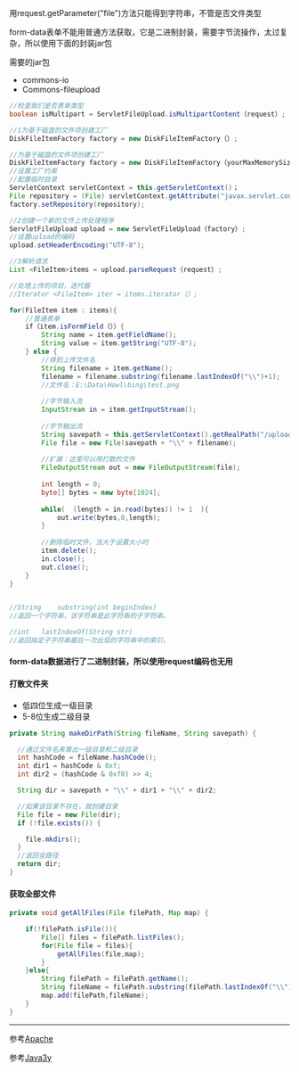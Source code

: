 用request.getParameter("file")方法只能得到字符串，不管是否文件类型

form-data表单不能用普通方法获取，它是二进制封装，需要字节流操作，太过复杂，所以使用下面的封装jar包



需要的jar包

* commons-io
* Commons-fileupload



```java
//检查我们是否表单类型
boolean isMultipart = ServletFileUpload.isMultipartContent（request）;
```

```java
//1为基于磁盘的文件项创建工厂
DiskFileItemFactory factory = new DiskFileItemFactory（）;

//为基于磁盘的文件项创建工厂
DiskFileItemFactory factory = new DiskFileItemFactory（yourMaxMemorySize，yourTempDirectory）;
//设置工厂约束
//配置临时目录
ServletContext servletContext = this.getServletContext()；
File repository = (File) servletContext.getAttribute("javax.servlet.context.tempdir");
factory.setRepository(repository);
```

```java
//2创建一个新的文件上传处理程序
ServletFileUpload upload = new ServletFileUpload（factory）;
//设置upload的编码
upload.setHeaderEncoding("UTF-8");
```

```java
//3解析请求
List <FileItem>items = upload.parseRequest（request）;

//处理上传的项目，迭代器
//Iterator <FileItem> iter = items.iterator（）; 

for(FileItem item : items){ 
	//普通表单
    if（item.isFormField（））{ 
        String name = item.getFieldName();
    	String value = item.getString("UTF-8");
    } else { 
        //得到上传文件名
        String filename = item.getName();
        filename = filename.substring(filename.lastIndexOf("\\")+1);
        //文件名：E:\Data\Howl\bing\test.png
        
        //字节输入流
        InputStream in = item.getInputStream();
        
        //字节输出流
        String savepath = this.getServletContext().getRealPath("/upload");
        File file = new File(savepath + "\\" + filename);
        
        //扩展：这里可以用打散的文件
        FileOutputStream out = new FileOutputStream(file);
        
        int length = 0;
        byte[] bytes = new byte[1024];
        
        while(  (length = in.read(bytes)) != 1  ){
            out.write(bytes,0,length);
        }
        
        //删除临时文件，当大于设置大小时
        item.delete();
        in.close();
        out.close();
    } 
}


//String	substring(int beginIndex)
//返回一个字符串，该字符串是此字符串的子字符串。

//int	lastIndexOf(String str)
//返回指定子字符串最后一次出现的字符串中的索引。
```



#### form-data数据进行了二进制封装，所以使用request编码也无用







#### 打散文件夹

- 低四位生成一级目录
- 5-8位生成二级目录



```java
private String makeDirPath(String fileName, String savepath) {

  //通过文件名来算出一级目录和二级目录
  int hashCode = fileName.hashCode();
  int dir1 = hashCode & 0xf;
  int dir2 = (hashCode & 0xf0) >> 4;

  String dir = savepath + "\\" + dir1 + "\\" + dir2;

  //如果该目录不存在，就创建目录
  File file = new File(dir);
  if (!file.exists()) {

    file.mkdirs();
  }
  //返回全路径
  return dir;
}
```



#### 获取全部文件

```java
private void getAllFiles(File filePath, Map map) {

    if(!filePath.isFile()){
        File[] files = filePath.listFiles();
        for(File file = files){
            getAllFiles(file,map);
        }
    }else{
        String filePath = filePath.getName();
        String fileName = filePath.substring(filePath.lastIndexOf("\\") + 1);
        map.add(filePath,fileName);
    }
}
```





****

参考[Apache](<http://commons.apache.org/proper/commons-fileupload/using.html>)

参考[Java3y](<https://mp.weixin.qq.com/s?__biz=MzI4Njg5MDA5NA==&mid=2247485101&idx=2&sn=e738f334ced7497393ef56bcbad21d21&chksm=ebd747acdca0ceba2a543347f93c112f0993fa3358751cb0c281f88d6f29dc66a972093f2038&token=1741918942&lang=zh_CN###rd>)
